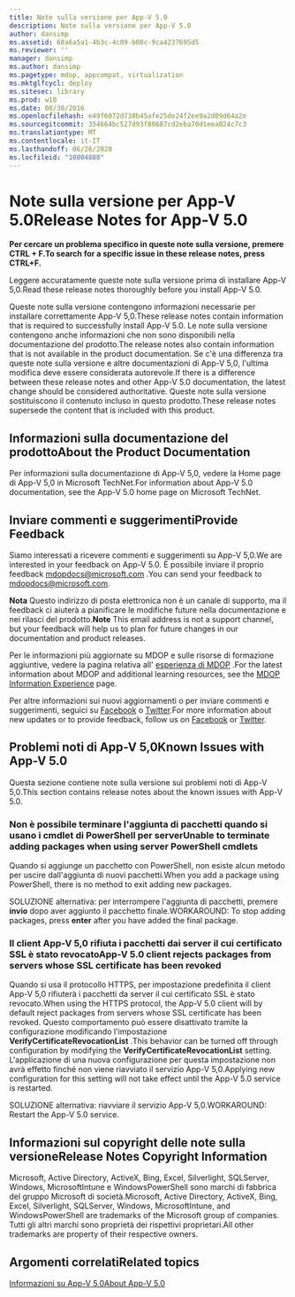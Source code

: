 ```yaml
---
title: Note sulla versione per App-V 5.0
description: Note sulla versione per App-V 5.0
author: dansimp
ms.assetid: 68a6a5a1-4b3c-4c09-b00c-9ca4237695d5
ms.reviewer: ''
manager: dansimp
ms.author: dansimp
ms.pagetype: mdop, appcompat, virtualization
ms.mktglfcycl: deploy
ms.sitesec: library
ms.prod: w10
ms.date: 08/30/2016
ms.openlocfilehash: e49f6072d738b45afe25de24f2ee9a2d09d64a2e
ms.sourcegitcommit: 354664bc527d93f80687cd2eba70d1eea024c7c3
ms.translationtype: MT
ms.contentlocale: it-IT
ms.lasthandoff: 06/26/2020
ms.locfileid: "10804888"
---
```

# <span data-ttu-id="a3508-103">Note sulla versione per App-V 5.0</span><span class="sxs-lookup"><span data-stu-id="a3508-103">Release Notes for App-V 5.0</span></span>


**<span data-ttu-id="a3508-104">Per cercare un problema specifico in queste note sulla versione, premere CTRL + F.</span><span class="sxs-lookup"><span data-stu-id="a3508-104">To search for a specific issue in these release notes, press CTRL+F.</span></span>**

<span data-ttu-id="a3508-105">Leggere accuratamente queste note sulla versione prima di installare App-V 5,0.</span><span class="sxs-lookup"><span data-stu-id="a3508-105">Read these release notes thoroughly before you install App-V 5.0.</span></span>

<span data-ttu-id="a3508-106">Queste note sulla versione contengono informazioni necessarie per installare correttamente App-V 5,0.</span><span class="sxs-lookup"><span data-stu-id="a3508-106">These release notes contain information that is required to successfully install App-V 5.0.</span></span> <span data-ttu-id="a3508-107">Le note sulla versione contengono anche informazioni che non sono disponibili nella documentazione del prodotto.</span><span class="sxs-lookup"><span data-stu-id="a3508-107">The release notes also contain information that is not available in the product documentation.</span></span> <span data-ttu-id="a3508-108">Se c'è una differenza tra queste note sulla versione e altre documentazioni di App-V 5,0, l'ultima modifica deve essere considerata autorevole.</span><span class="sxs-lookup"><span data-stu-id="a3508-108">If there is a difference between these release notes and other App-V 5.0 documentation, the latest change should be considered authoritative.</span></span> <span data-ttu-id="a3508-109">Queste note sulla versione sostituiscono il contenuto incluso in questo prodotto.</span><span class="sxs-lookup"><span data-stu-id="a3508-109">These release notes supersede the content that is included with this product.</span></span>

## <span data-ttu-id="a3508-110">Informazioni sulla documentazione del prodotto</span><span class="sxs-lookup"><span data-stu-id="a3508-110">About the Product Documentation</span></span>


<span data-ttu-id="a3508-111">Per informazioni sulla documentazione di App-V 5,0, vedere la Home page di App-V 5,0 in Microsoft TechNet.</span><span class="sxs-lookup"><span data-stu-id="a3508-111">For information about App-V 5.0 documentation, see the App-V 5.0 home page on Microsoft TechNet.</span></span>

## <span data-ttu-id="a3508-112">Inviare commenti e suggerimenti</span><span class="sxs-lookup"><span data-stu-id="a3508-112">Provide Feedback</span></span>


<span data-ttu-id="a3508-113">Siamo interessati a ricevere commenti e suggerimenti su App-V 5,0.</span><span class="sxs-lookup"><span data-stu-id="a3508-113">We are interested in your feedback on App-V 5.0.</span></span> <span data-ttu-id="a3508-114">È possibile inviare il proprio feedback <mdopdocs@microsoft.com> .</span><span class="sxs-lookup"><span data-stu-id="a3508-114">You can send your feedback to <mdopdocs@microsoft.com>.</span></span>

<span data-ttu-id="a3508-115">**Nota**  Questo indirizzo di posta elettronica non è un canale di supporto, ma il feedback ci aiuterà a pianificare le modifiche future nella documentazione e nei rilasci del prodotto.</span><span class="sxs-lookup"><span data-stu-id="a3508-115">**Note** This email address is not a support channel, but your feedback will help us to plan for future changes in our documentation and product releases.</span></span>

 

<span data-ttu-id="a3508-116">Per le informazioni più aggiornate su MDOP e sulle risorse di formazione aggiuntive, vedere la pagina relativa all' [esperienza di MDOP](https://go.microsoft.com/fwlink/p/?LinkId=236032) .</span><span class="sxs-lookup"><span data-stu-id="a3508-116">For the latest information about MDOP and additional learning resources, see the [MDOP Information Experience](https://go.microsoft.com/fwlink/p/?LinkId=236032) page.</span></span>

<span data-ttu-id="a3508-117">Per altre informazioni sui nuovi aggiornamenti o per inviare commenti e suggerimenti, seguici su [Facebook](https://go.microsoft.com/fwlink/p/?LinkId=242445) o [Twitter](https://go.microsoft.com/fwlink/p/?LinkId=242447).</span><span class="sxs-lookup"><span data-stu-id="a3508-117">For more information about new updates or to provide feedback, follow us on [Facebook](https://go.microsoft.com/fwlink/p/?LinkId=242445) or [Twitter](https://go.microsoft.com/fwlink/p/?LinkId=242447).</span></span>

## <span data-ttu-id="a3508-118">Problemi noti di App-V 5,0</span><span class="sxs-lookup"><span data-stu-id="a3508-118">Known Issues with App-V 5.0</span></span>


<span data-ttu-id="a3508-119">Questa sezione contiene note sulla versione sui problemi noti di App-V 5,0.</span><span class="sxs-lookup"><span data-stu-id="a3508-119">This section contains release notes about the known issues with App-V 5.0.</span></span>

### <span data-ttu-id="a3508-120">Non è possibile terminare l'aggiunta di pacchetti quando si usano i cmdlet di PowerShell per server</span><span class="sxs-lookup"><span data-stu-id="a3508-120">Unable to terminate adding packages when using server PowerShell cmdlets</span></span>

<span data-ttu-id="a3508-121">Quando si aggiunge un pacchetto con PowerShell, non esiste alcun metodo per uscire dall'aggiunta di nuovi pacchetti.</span><span class="sxs-lookup"><span data-stu-id="a3508-121">When you add a package using PowerShell, there is no method to exit adding new packages.</span></span>

<span data-ttu-id="a3508-122">SOLUZIONE alternativa: per interrompere l'aggiunta di pacchetti, premere **invio** dopo aver aggiunto il pacchetto finale.</span><span class="sxs-lookup"><span data-stu-id="a3508-122">WORKAROUND: To stop adding packages, press **enter** after you have added the final package.</span></span>

### <a href="" id="-------------app-v-5-0-client-rejects-packages-from-servers-whose-ssl-certificate-has-been-revoked"></a> <span data-ttu-id="a3508-123">Il client App-V 5,0 rifiuta i pacchetti dai server il cui certificato SSL è stato revocato</span><span class="sxs-lookup"><span data-stu-id="a3508-123">App-V 5.0 client rejects packages from servers whose SSL certificate has been revoked</span></span>

<span data-ttu-id="a3508-124">Quando si usa il protocollo HTTPS, per impostazione predefinita il client App-V 5,0 rifiuterà i pacchetti da server il cui certificato SSL è stato revocato.</span><span class="sxs-lookup"><span data-stu-id="a3508-124">When using the HTTPS protocol, the App-V 5.0 client will by default reject packages from servers whose SSL certificate has been revoked.</span></span> <span data-ttu-id="a3508-125">Questo comportamento può essere disattivato tramite la configurazione modificando l'impostazione **VerifyCertificateRevocationList** .</span><span class="sxs-lookup"><span data-stu-id="a3508-125">This behavior can be turned off through configuration by modifying the **VerifyCertificateRevocationList** setting.</span></span> <span data-ttu-id="a3508-126">L'applicazione di una nuova configurazione per questa impostazione non avrà effetto finché non viene riavviato il servizio App-V 5,0.</span><span class="sxs-lookup"><span data-stu-id="a3508-126">Applying new configuration for this setting will not take effect until the App-V 5.0 service is restarted.</span></span>

<span data-ttu-id="a3508-127">SOLUZIONE alternativa: riavviare il servizio App-V 5,0.</span><span class="sxs-lookup"><span data-stu-id="a3508-127">WORKAROUND: Restart the App-V 5.0 service.</span></span>

## <span data-ttu-id="a3508-128">Informazioni sul copyright delle note sulla versione</span><span class="sxs-lookup"><span data-stu-id="a3508-128">Release Notes Copyright Information</span></span>


<span data-ttu-id="a3508-129">Microsoft, Active Directory, ActiveX, Bing, Excel, Silverlight, SQLServer, Windows, MicrosoftIntune e WindowsPowerShell sono marchi di fabbrica del gruppo Microsoft di società.</span><span class="sxs-lookup"><span data-stu-id="a3508-129">Microsoft, Active Directory, ActiveX, Bing, Excel, Silverlight, SQLServer, Windows, MicrosoftIntune, and WindowsPowerShell are trademarks of the Microsoft group of companies.</span></span> <span data-ttu-id="a3508-130">Tutti gli altri marchi sono proprietà dei rispettivi proprietari.</span><span class="sxs-lookup"><span data-stu-id="a3508-130">All other trademarks are property of their respective owners.</span></span>








## <span data-ttu-id="a3508-131">Argomenti correlati</span><span class="sxs-lookup"><span data-stu-id="a3508-131">Related topics</span></span>


[<span data-ttu-id="a3508-132">Informazioni su App-V 5.0</span><span class="sxs-lookup"><span data-stu-id="a3508-132">About App-V 5.0</span></span>](about-app-v-50.md)

 

 





